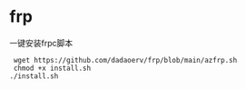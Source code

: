 # frp
一键安装frpc脚本
```
 wget https://github.com/dadaoerv/frp/blob/main/azfrp.sh
 chmod +x install.sh
./install.sh
```
